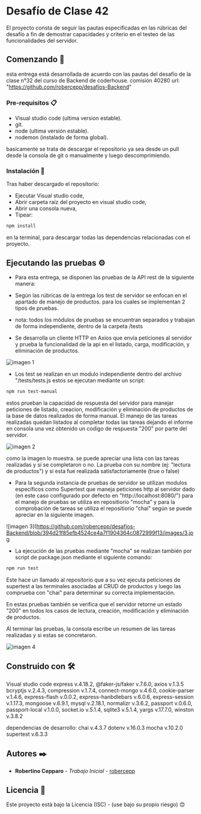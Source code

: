 # Desafío de Clase 42

El proyecto consta de seguir las pautas especificadas en las rúbricas del desafío a fin de demostrar capacidades y criterio en el testeo de las funcionalidades del servidor.

## Comenzando 🚀

esta entrega está desarrollada de acuerdo con las pautas del desafío de la clase n°32 del curso de Backend de coderhouse. comisión 40280
url: "https://github.com/robercepp/desafios-Backend"

### Pre-requisitos 📋

- Visual studio code (ultima version estable).
- git.
- node (ultima versión estable).
- nodemon (instalado de forma global).

basicamente se trata de descargar el repositorio ya sea desde un pull desde la consola de git o manualmente y luego descomprimiendo.

### Instalación 🔧

Tras haber descargado el repositorio:

- Ejecutar Visual studio code,
- Abrir carpeta raíz del proyecto en visual studio code,
- Abrir una consola nueva,
- Tipear:
```sh
npm install
```
  en la terminal, para descargar todas las dependencias relacionadas con el proyecto.

## Ejecutando las pruebas ⚙️

- Para esta entrega, se disponen las pruebas de la API rest de la siguiente manera:

- Según las rúbricas de la entrega los test de servidor se enfocan en el apartado de manejo de productos. para los cuales se implementan 2 tipos de pruebas.

- nota: todos los módulos de pruebas se encuentran separados y trabajan de forma independiente, dentro de la carpeta /tests

- Se desarrolla un cliente HTTP en Axios que envía peticiones al servidor y prueba la funcionalidad de la api en el listado, carga, modificación, y eliminación de productos.

![imagen 1](https://github.com/robercepp/desafios-Backend/blob/394d21f85efb4524ce4a7f1904364c0872999f13/images/1.jpg)

- Los test se realizan en un modulo independiente dentro del archivo "/tests/tests.js estos se ejecutan mediante un script:

```sh
npm run test-manual
```

estos prueban la capacidad de respuesta del servidor para manejar peticiones de listado, creacion, modificación y eliminación de productos de la base de datos realizados de forma manual.
El manejo de las tareas realizadas quedan listados al completar todas las tareas dejando el informe en consola una vez obtenido un codigo de respuesta "200" por parte del servidor.

![imagen 2](https://github.com/robercepp/desafios-Backend/blob/394d21f85efb4524ce4a7f1904364c0872999f13/images/2.jpg)

como la imagen lo muestra. se puede apreciar una lista con las tareas realizadas y si se completaron o no.
La prueba con su nombre (ej: "lectura de productos") y si esta fue realizada satisfactoriamente (true o false)

- Para la segunda instancia de pruebas de servidor se utilizan modulos específicos como Supertest que maneja peticiones http al servidor dado (en este caso configurado por defecto en "http://localhost:8080/")
para el manejo de pruebas se utiliza en repositiorio "mocha" y para la comprobación de tareas se utiliza el repositiorio "chai"
según se puede apreciar en la siguiente imagen. 

![imagen 3](https://github.com/robercepp/desafios-Backend/blob/394d21f85efb4524ce4a7f1904364c0872999f13/images/3.jpg

- La ejecución de las pruebas mediante "mocha" se realizan también por script de package.json mediante el siguiente comando: 
```sh
npm run test
```
Este hace un llamado al repositorio que a su vez ejecuta peticiones de supertest a las terminales asociadas al CRUD de productos y luego las comprueba con "chai" para determinar su correcta implementación. 

En estas pruebas también se verifica que el servidor retorne un estado "200" en todos los casos de lectura, creación, modificación y eliminación de productos. 

Al terminar las pruebas, la consola escribe un resumen de las tareas realizadas y si estas se concretaron. 

![imagen 4](https://github.com/robercepp/desafios-Backend/blob/394d21f85efb4524ce4a7f1904364c0872999f13/images/4.jpg)

## Construido con 🛠️

Visual studio code
express v.4.18.2,
@faker-js/faker v.7.6.0,
axios v.1.3.5
bcryptjs v.2.4.3,
compression v.1.7.4,
connect-mongo v.4.6.0,
cookie-parser v.1.4.6,
express-flash v.0.0.2,
express-hanbdlebars v.6.0.6,
express-session v.1.17.3,
mongoose v.6.9.1,
mysql v.2.18.1,
normalizr v.3.6.2,
passport v.0.6.0,
passport-local v.1.0.0,
socket.io v.5.1.4,
sqlite3 v.5.1.4,
yargs v.17.7.0,
winston v.3.8.2

dependencias de desarrollo:
chai v.4.3.7
dotenv v.16.0.3
mocha v.10.2.0
supertest v.6.3.3

## Autores ✒️

- **Robertino Cepparo** - _Trabajo Inicial_ - [robercepp](https://github.com/robercepp)

## Licencia 📄

Este proyecto está bajo la Licencia (ISC) - (use bajo su propio riesgo)
😊
